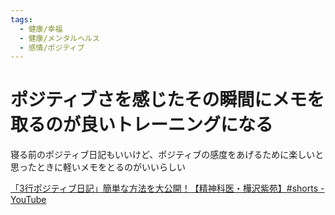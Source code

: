 ```yaml
---
tags:
  - 健康/幸福
  - 健康/メンタルヘルス
  - 感情/ポジティブ
---
```

# ポジティブさを感じたその瞬間にメモを取るのが良いトレーニングになる


寝る前のポジティブ日記もいいけど、ポジティブの感度をあげるために楽しいと思ったときに軽いメモをとるのがいいらしい

[「3行ポジティブ日記」簡単な方法を大公開！【精神科医・樺沢紫苑】#shorts - YouTube](https://www.youtube.com/shorts/2dZYtLG4XSw)